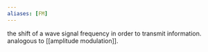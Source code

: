 ```yaml
---
aliases: [FM]
---
```

the shift of a wave signal frequency in order to transmit information. analogous to [[amplitude modulation]].